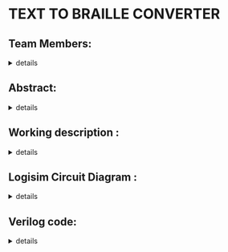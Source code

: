# TEXT TO BRAILLE CONVERTER

## Team Members:
<details>
  <summary>details</summary>
  Semester : 3rd Sem B. Tech. CSE<br/>
  Section : S2
  
  1\. Alen Basil Thelappilly, 221CS206, alenbasilthelappilly.221cs206@nitk.edu.in
  
  2\. Hemanth Kumar P L, 221CS225, hemanthkumarpl.221cs225@nitk.edu.in
  
  3\. Rathod Smit Amitkumar, 221CS238, smit.221cs238@nitk.edu.in
  
</details>

## Abstract:

<details>
  <summary>details</summary>
  This project aims to create a Text to Braille Converter using logic
  gates, integrated circuits (ICs), and advanced design techniques,
  emphasizing creating a foundational component for various Braille
  equipment. While the primary motivation for this project is to improve
  accessibility for the visually impaired by enabling text-to-Braille
  conversion, we see this component as a versatile building block for
  various Braille devices and systems, such as notetakers, refreshable
  Braille displays, and embossers.

  **Background**
  
  When accessing printed information, visually impaired people frequently
  face formidable obstacles, and Braille, with its raised-dot tactile
  system, provides an essential means of communication.
  
  **Our unique contribution**
  
  Existing assistive technologies have primarily addressed converting
  Binary-Coded Decimal (BCD) numbers to Braille using logic gates and ICs,
  leaving a significant gap in text conversion. We plan to fill this void
  by creating a Text to Braille Converter that uses logic gates,
  integrated circuits, and advanced design techniques.
  
  **Motivation**
  
  The primary goal of our project is to create a robust and adaptable
  component capable of efficiently converting textual content into Braille
  patterns so that visually impaired people have more access to written
  text.
  
  **Summary**
  
  Our project is developing a Text to Braille Converter using logic gates,
  integrated circuits, and advanced design techniques to create a
  versatile foundation for diverse Braille equipment. By focusing on this
  fundamental component, we hope to improve accessibility, independence,
  and inclusivity for people with visual impairments in the future, paving
  the way for many innovative Braille solutions.

</details>

## Working description :
<details>
  <summary>details</summary>
  
  **Introduction:**
  
  In our ever-evolving world, technology continues to be a powerful force
  in bridging gaps and fostering inclusivity. In line with this ethos, we
  present a project that can potentially transform the lives of
  individuals with visual impairments by providing them with a more
  accessible means of understanding and interacting with the written word.
  The English-to-Braille conversion system, fueled by integrated circuits
  (ICs), embodies innovation with a purpose - to make information
  available to all.
  
  **Key Components:**
  
  1\. Keyboard Input Interface:
  
  The foundation of our project rests on a user-friendly keyboard input
  interface. We recognize the importance of simplifying the process for
  individuals with visual impairments to input English characters for
  conversion into Braille. This interface stands as a beacon of
  accessibility, ensuring that they can easily communicate their thoughts
  and needs. To make the keyboard, we make use of tactile push button
  switches. Each button represents a character on the keyboard.
  
  2\. Encoder:
  
  At the heart of our system lies the encoder, a crucial element that
  bridges English and Braille. It is designed to perform the intricate
  task of translating the entered English characters into a compact 5-bit
  representation. This encoding scheme is carefully crafted to ensure that
  it effectively captures the essence of the English alphabet, numbers,
  and various symbols in a format that can be readily transformed into
  Braille. To make this, we use 5 OR gates.
  
  3\. Converter to Braille Output:
  
  Following the encoding process, the converter stage takes the 5-bit
  representation and performs a remarkable transformation, rendering the
  information in 6-bit Braille output. This stage is where the magic
  happens, as it translates the encoded data into tactile patterns that
  correspond to Braille characters. The converter thus empowers
  individuals with visual impairments by giving them access to a form of
  communication that is both efficient and universally recognized. The
  converter uses a combination of AND, OR, and NOT gates.
  
  **Purpose:**
  
  Our project has a profound and noble purpose: to empower individuals
  with visual impairments, granting them the independence to access and
  comprehend written information in Braille. This endeavor aligns
  seamlessly with the broader mission of making technology more inclusive
  and accessible, emphasizing equal opportunities for all. It is a
  testament to our commitment to fostering a more equitable and just
  society where everyone can engage with the world around them, regardless
  of their abilities.
  
  **Conclusion:**
  
  In conclusion, the English-to-Braille converter using integrated
  circuits is not just a technological advancement but a significant
  endeavor with a noble purpose. As technology advances, we should never
  forget that its true power lies in its capacity to make the world a
  better place for everyone, irrespective of their abilities or
  disabilities.

  ## Working:
  
  |Alphabets/Numerals|Input Format|Encoded|<p>Braille</p><p>○ = 0</p><p>● = 1</p>|
  | :-: | :-: | :-: | :-: |
  |A|0000000000000000000000000**1**|00001|<p>●○</p><p>○○</p><p>○○</p>|
  |B|000000000000000000000000**1**0|00010|<p>●○</p><p>●○</p><p>○○</p>|
  |C|00000000000000000000000**1**00|00011|<p>●●</p><p>○○</p><p>○○</p>|
  |D|0000000000000000000000**1**000|00100|<p>●●</p><p>○●</p><p>○○</p>|
  |E|000000000000000000000**1**0000|00101|<p>●○</p><p>○●</p><p>○○</p>|
  |F|00000000000000000000**1**00000|00110|<p>●●</p><p>●○</p><p>○○</p>|
  |G|0000000000000000000**1**000000|00111|<p>●●</p><p>●●</p><p>○○</p>|
  |H|000000000000000000**1**0000000|01000|<p>●○</p><p>●●</p><p>○○</p>|
  |I|00000000000000000**1**00000000|01001|<p>○●</p><p>●○</p><p>○○</p>|
  |J|0000000000000000**1**000000000|01010|<p>○●</p><p>●●</p><p>○○</p>|
  |K|000000000000000**1**0000000000|01011|<p>●○</p><p>○○</p><p>●○</p>|
  |L|00000000000000**1**00000000000|01100|<p>●○</p><p>●○</p><p>●○</p>|
  |M|0000000000000**1**000000000000|01101|<p>●●</p><p>○○</p><p>●○</p>|
  |N|000000000000**1**0000000000000|01110|<p>●●</p><p>○●</p><p>●○</p>|
  |O|00000000000**1**00000000000000|01111|<p>●○</p><p>○●</p><p>●○</p>|
  |P|0000000000**1**000000000000000|10000|<p>●●</p><p>●○</p><p>●○</p>|
  |Q|000000000**1**0000000000000000|10001|<p>●●</p><p>●●</p><p>●○</p>|
  |R|00000000**1**00000000000000000|10010|<p>●○</p><p>●●</p><p>●○</p>|
  |S|0000000**1**000000000000000000|10011|<p>○●</p><p>●○</p><p>●○</p>|
  |T|000000**1**0000000000000000000|10100|<p>○●</p><p>●●</p><p>●○</p>|
  |U|00000**1**00000000000000000000|10101|<p>●○</p><p>○○</p><p>●●</p>|
  |V|0000**1**000000000000000000000|10110|<p>●○</p><p>●○</p><p>●●</p>|
  |W|000**1**0000000000000000000000|10111|<p>○●</p><p>●●</p><p>○●</p>|
  |X|00**1**00000000000000000000000|11000|<p>●●</p><p>○○</p><p>●●</p>|
  |Y|0**1**000000000000000000000000|11001|<p>●●</p><p>○●</p><p>●●</p>|
  |Z|**1**0000000000000000000000000|11010|<p>●○</p><p>○●</p><p>●●</p>|
  
  ![flowchart](https://github.com/S2-team11/Text-To-Braille-S2T11/assets/148744908/87d28f7b-7096-4aba-a7af-e4625fc169d0)
  
</details>

## Logisim Circuit Diagram :
<details>
  <summary>details</summary>
  
  Main :
  --
  
   ![Snapshots/main.png](https://github.com/S2-team11/Text-To-Braille-S2T11/blob/4249933660e01bb4933c287331a4871fd2fc09d4/Snapshots/main.png)
  --
  Converter :
  --
  
   ![[converter](https://github.com/S2-team11/Text-To-Braille-S2T11/assets/148744908/3f30b9a4-47b5-428b-9b32-d162b0f49f63)](https://github.com/S2-team11/Text-To-Braille-S2T11/blob/c1ac70bd42d6ea3be6482357a4dc9b9b22fbea84/Snapshots/converter.png)
  --
  Delay : 
  --
  
   ![[Delay](https://github.com/S2-team11/Text-To-Braille-S2T11/assets/148744908/d4a14560-51ea-4d43-9fcf-647acb2f6e42)](https://github.com/S2-team11/Text-To-Braille-S2T11/blob/c1ac70bd42d6ea3be6482357a4dc9b9b22fbea84/Snapshots/Delay.png)
  --
  Counter :
  --
  
  ![[Counter](https://github.com/S2-team11/Text-To-Braille-S2T11/assets/148744908/9daff273-9097-47ee-bd4a-92cb4e5fafc1)](https://github.com/S2-team11/Text-To-Braille-S2T11/blob/5ebc70704a74ea2de9dc192780c60da77a2ec8cd/Snapshots/Counter.png)
  --
</details>

## Verilog code:
<details>
  <summary>details</summary>
  
  **Testbench:**
  
  module main_tb;
  
      reg [25:0]alp;
  
      wire Of1, Of2, Of3, Of4, Of5, Of6;
  
      top t (alp, Of1, Of2, Of3, Of4, Of5, Of6);
  
      initial
  
      begin
  
          $dumpfile("Project.vcd");
  
          $dumpvars(0, main_tb);
  
      end
  
      initial
  
      begin
  
          $display("|                   Encoded Aplhabets                     |        Braille        |");
  
          $display("-----------------------------------------------------------------------------------");
  
          #10 alp = 26'b00000000000000000000000001;
  
          $monitor("|               %b                | %b | %b | %b | %b | %b | %b |", alp, Of1, Of2, Of3, Of4, Of5, Of6);
  
          repeat(25)
  
          #10 alp = alp * 26'b00000000000000000000000010;
  
      end
  
      initial #300 $finish;
  
  endmodule
  
  **Main:**
  
  module key(alp, O16, O8, O4, O2, O1);
  
      input [25:0] alp;
  
      output O16, O8, O4, O2, O1;
  
      assign O16 = (alp[15] | alp[16] | alp[17] | alp[18] | alp[19] | alp[20] | alp[21] | alp[22] | alp[23] | alp[24] | alp[25]);
  
      assign O8 = (alp[7] | alp[8] | alp[9] | alp[10] | alp[11] | alp[12] | alp[13] | alp[14] | alp[23] | alp[24] | alp[25]);
  
      assign O4 = (alp[3] | alp[4] | alp[5] | alp[6] | alp[11] | alp[12] | alp[13] | alp[14] | alp[19] | alp[20] | alp[21] | alp[22]);
  
      assign O2 = (alp[1] | alp[2] | alp[5] | alp[6] | alp[9] | alp[10] | alp[13] | alp[14] | alp[17] | alp[18] | alp[21] | alp[22] | alp[25]);
  
      assign O1 = (alp[0] | alp[2] | alp[4] | alp[6] | alp[8] | alp[10] | alp[12] | alp[14] | alp[16] | alp[18] | alp[20] | alp[22] | alp[24]);
  
  endmodule
  
  module converter(A, B, C, D, E, Of1, Of2, Of3, Of4, Of5, Of6);
  
      input A, B, C, D, E;
  
      output Of1, Of2, Of3, Of4, Of5, Of6;
  
      assign Of1 = ((~B) & (~D) & E) | ((~B) & D & (~E)) | ((~A) & D & E) | ((~A) & C) | (B & (~C) & (~D) & ~(E))| (A & (~C) & (~D)) | (A & (~C) & (~E));
  
      assign Of2 = ((~B) & D & E) | ((~A) & (~B) & C & (~E)) | (B & (~D) & E) | ((~A) & B & D & (~E)) | (A & (~C) & (~D)) | (A & (~D) & (~E));
  
      assign Of3 = ((~A) & (~C) & D & (~E)) | ((~B) & C & D) | ((~A) & B & (~C) & (~D)) | ((~A) & B & (~D) & (~E)) | (A & (~B) & (~C)) | (A & (~B) & (~E));
  
      assign Of4 = ((~A) & (~B) & C & (~D)) | ((~B) & C & (~D) & (~E)) | (C & D & E) | ((~A) & B & (~C) & (~E)) | (B & D & (~E)) | (A & (~C) & (~D) & E) | (A & (~C) & D & (~E));
  
      assign Of5 = (B & D & E) | (B & C) | (A & (~C)) | (A & (~D)) | (A & (~E));
  
      assign Of6 = (A & C & E) | (A & C & D) | (A & B);
  
  endmodule
  
  module top(alp, Of1, Of2, Of3, Of4, Of5, Of6);
  
      input [25:0] alp;
  
      output Of1, Of2, Of3, Of4, Of5, Of6;
  
      wire O16, O8, O4, O2, O1;
  
      key K0(.alp(alp), .O16(O16), .O8(O8), .O4(O4), .O2(O2), .O1(O1));
  
      converter C0(.A(O16), .B(O8), .C(O4), .D(O2), .E(O1), .Of1(Of1), .Of2(Of2), .Of3(Of3), .Of4(Of4), .Of5(Of5), .Of6(Of6));
  
  endmodule
</details>
